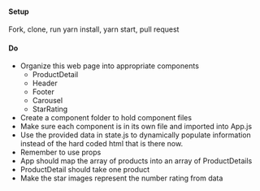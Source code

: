 #### Setup
Fork, clone, run yarn install, yarn start, pull request

#### Do
 * Organize this web page into appropriate components
   * ProductDetail
   * Header
   * Footer
   * Carousel
   * StarRating
 * Create a component folder to hold component files
 * Make sure each component is in its own file and imported into App.js
 * Use the provided data in state.js to dynamically populate information instead of the hard coded html that is there now.
* Remember to use props
* App should map the array of products into an array of ProductDetails
* ProductDetail should take one product
* Make the star images represent the number rating from data
